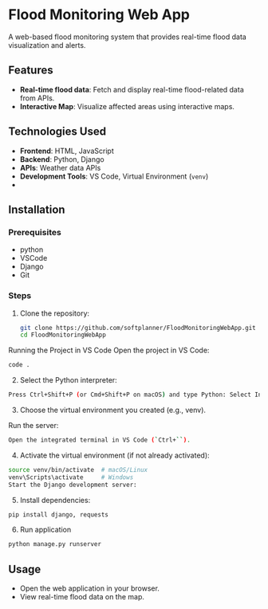 # Flood Monitoring Web App

A web-based flood monitoring system that provides real-time flood data visualization and alerts.

## Features
- **Real-time flood data**: Fetch and display real-time flood-related data from APIs.
- **Interactive Map**: Visualize affected areas using interactive maps.

## Technologies Used
- **Frontend**: HTML, JavaScript
- **Backend**: Python, Django
- **APIs**: Weather data APIs
- **Development Tools**: VS Code, Virtual Environment (`venv`)
- 
## Installation
### Prerequisites
- python
- VSCode
- Django
- Git

### Steps
1. Clone the repository:
   ```bash
   git clone https://github.com/softplanner/FloodMonitoringWebApp.git
   cd FloodMonitoringWebApp
   ```
Running the Project in VS Code
Open the project in VS Code:

```bash
code .
```

2. Select the Python interpreter:

```bash
Press Ctrl+Shift+P (or Cmd+Shift+P on macOS) and type Python: Select Interpreter.
```

3. Choose the virtual environment you created (e.g., venv).

Run the server:

```bash
Open the integrated terminal in VS Code (`Ctrl+``).
```

4. Activate the virtual environment (if not already activated):

```bash
source venv/bin/activate  # macOS/Linux
venv\Scripts\activate     # Windows
Start the Django development server:
```

5. Install dependencies:

```bash
pip install django, requests
```

6. Run application
   
```bash
python manage.py runserver
```

## Usage
- Open the web application in your browser.
- View real-time flood data on the map.
